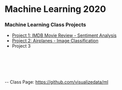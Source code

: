 # Machine Learning 2020

### Machine Learning Class Projects

- [Project 1: IMDB Movie Review - Sentiment Analysis](/1.MovieReview_NLP_Supervised) <br>
- [Project 2: Airplanes - Image Classification](/2.AirplaneImageClassification_Supervised) <br>
- Project 3


<br><br><br><br><br>
--  Class Page: https://github.com/visualizedata/ml 
